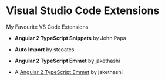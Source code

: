 # Visual Studio Code Extensions

My Favourite VS Code Extensions

- **Angular 2 TypeScript Snippets** by John Papa
- **Auto Import** by steoates
- **Angular 2 TypeScript Emmet** by jakethashi

- A [Angular 2 TypeScript Emmet](https://marketplace.visualstudio.com/items?itemName=jakethashi.vscode-angular2-emmet) by jakethashi
